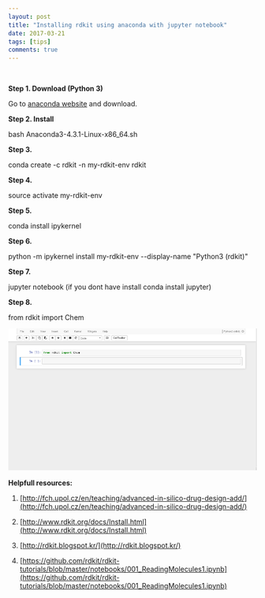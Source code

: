 ```yaml
---
layout: post
title: "Installing rdkit using anaconda with jupyter notebook"
date: 2017-03-21
tags: [tips]
comments: true
---
```


&nbsp;

__Step 1. Download (Python 3)__

Go to [anaconda website](https://www.continuum.io/downloads) and download.

__Step 2. Install__

bash Anaconda3-4.3.1-Linux-x86_64.sh


__Step 3.__

conda create -c rdkit -n my-rdkit-env rdkit

__Step 4.__

source activate my-rdkit-env


__Step 5.__

conda install ipykernel

__Step 6.__

python -m ipykernel install my-rdkit-env --display-name "Python3 (rdkit)"


__Step 7.__

jupyter notebook (if you dont have install conda install jupyter)

__Step 8.__

from rdkit import Chem 

<img src="/images/rdkit.png?raw=true" alt="Drawing" style="width: 600px;"/>


__Helpfull resources:__

1. [http://fch.upol.cz/en/teaching/advanced-in-silico-drug-design-add/](http://fch.upol.cz/en/teaching/advanced-in-silico-drug-design-add/)

2. [http://www.rdkit.org/docs/Install.html](http://www.rdkit.org/docs/Install.html)

3. [http://rdkit.blogspot.kr/](http://rdkit.blogspot.kr/)

4. [https://github.com/rdkit/rdkit-tutorials/blob/master/notebooks/001_ReadingMolecules1.ipynb](https://github.com/rdkit/rdkit-tutorials/blob/master/notebooks/001_ReadingMolecules1.ipynb)









